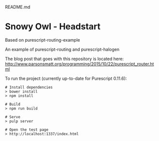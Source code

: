 README.md
# Snowy Owl - Headstart

Based on purescript-routing-example

An example of purescript-routing and purescript-halogen

The blog post that goes with this repository is located here: http://www.parsonsmatt.org/programming/2015/10/22/purescript_router.html

To run the project (currently up-to-date for Purescript 0.11.6):

```
# Install dependencies
> bower install
> npm install

# Build
> npm run build

# Serve
> pulp server

# Open the test page
> http://localhost:1337/index.html
```
